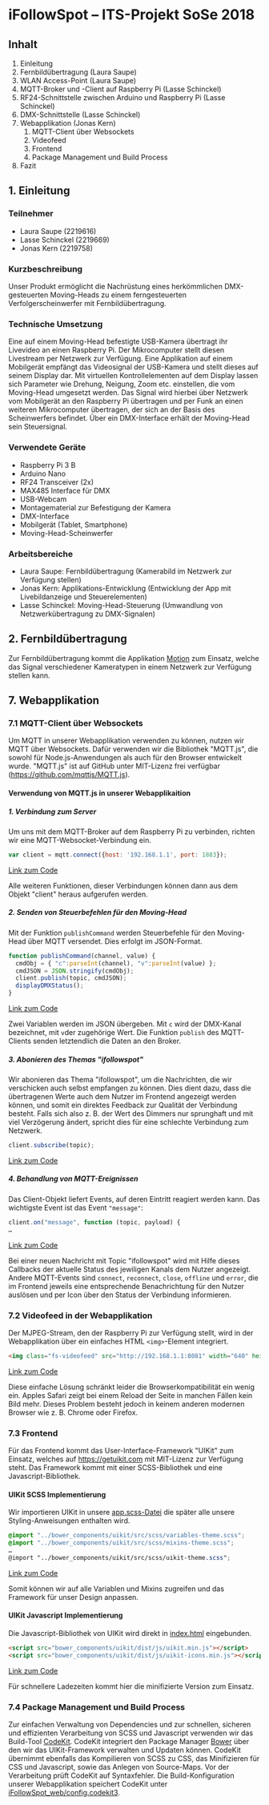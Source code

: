 # iFollowSpot – ITS-Projekt SoSe 2018
## Inhalt
1. Einleitung
2. Fernbildübertragung (Laura Saupe)
3. WLAN Access-Point (Laura Saupe)
4. MQTT-Broker und -Client auf Raspberry Pi (Lasse Schinckel)
5. RF24-Schnittstelle zwischen Arduino und Raspberry Pi (Lasse Schinckel)
6. DMX-Schnittstelle (Lasse Schinckel)
7. Webapplikation (Jonas Kern)
   1. MQTT-Client über Websockets
   2. Videofeed
   3. Frontend
   4. Package Management und Build Process
8. Fazit
## 1. Einleitung
### Teilnehmer
* Laura Saupe (2219616)
* Lasse Schinckel (2219669)
* Jonas Kern (2219758)
### Kurzbeschreibung
Unser Produkt ermöglicht die Nachrüstung eines herkömmlichen DMX-gesteuerten Moving-Heads zu einem ferngesteuerten Verfolgerscheinwerfer mit Fernbildübertragung.
### Technische Umsetzung
Eine auf einem Moving-Head befestigte USB-Kamera übertragt ihr Livevideo an einen Raspberry Pi. Der Mikrocomputer stellt diesen Livestream per Netzwerk zur Verfügung.
Eine Applikation auf einem Mobilgerät empfängt das Videosignal der USB-Kamera und stellt dieses auf seinem Display dar.
Mit virtuellen Kontrollelementen auf dem Display lassen sich Parameter wie Drehung, Neigung, Zoom etc. einstellen, die vom Moving-Head umgesetzt werden.
Das Signal wird hierbei über Netzwerk vom Mobilgerät an den Raspberry Pi übertragen und per Funk an einen weiteren Mikrocomputer übertragen, der sich an der Basis des Scheinwerfers befindet. Über ein DMX-Interface erhält der Moving-Head sein Steuersignal.
### Verwendete Geräte
* Raspberry Pi 3 B
* Arduino Nano
* RF24 Transceiver (2x)
* MAX485 Interface für DMX
* USB-Webcam
* Montagematerial zur Befestigung der Kamera
* DMX-Interface
* Mobilgerät (Tablet, Smartphone)
* Moving-Head-Scheinwerfer
### Arbeitsbereiche
* Laura Saupe: Fernbildübertragung (Kamerabild im Netzwerk zur Verfügung stellen)
* Jonas Kern: Applikations-Entwicklung (Entwicklung der App mit Livebildanzeige und Steuerelementen)
* Lasse Schinckel: Moving-Head-Steuerung (Umwandlung von Netzwerkübertragung zu DMX-Signalen)
## 2. Fernbildübertragung
Zur Fernbildübertragung kommt die Applikation [Motion](https://motion-project.github.io) zum Einsatz, welche das Signal verschiedener Kameratypen in einem Netzwerk zur Verfügung stellen kann.
## 7. Webapplikation
### 7.1 MQTT-Client über Websockets
Um MQTT in unserer Webapplikation verwenden zu können, nutzen wir MQTT über Websockets. Dafür verwenden wir die Bibliothek "MQTT.js", die sowohl für Node.js-Anwendungen als auch für den Browser entwickelt wurde. "MQTT.js" ist auf GitHub unter MIT-Lizenz frei verfügbar (https://github.com/mqttjs/MQTT.js).
#### Verwendung von MQTT.js in unserer Webapplikaition
##### 1. Verbindung zum Server
Um uns mit dem MQTT-Broker auf dem Raspberry Pi zu verbinden, richten wir eine MQTT-Websocket-Verbindung ein.
```js
var client = mqtt.connect({host: '192.168.1.1', port: 1883});
```
[Link zum Code](https://github.com/Jonas-A-K/iFollowSpot/blob/5347b54144479db5bdce12d285f371ea0b402455/iFollowSpot_web/js/app.js#L9)

Alle weiteren Funktionen, dieser Verbindungen können dann aus dem Objekt "client" heraus aufgerufen werden.
##### 2. Senden von Steuerbefehlen für den Moving-Head
Mit der Funktion `publishCommand` werden Steuerbefehle für den Moving-Head über MQTT versendet. Dies erfolgt im JSON-Format.
```js
function publishCommand(channel, value) {
  cmdObj = { "c":parseInt(channel), "v":parseInt(value) };
  cmdJSON = JSON.stringify(cmdObj);
  client.publish(topic, cmdJSON);
  displayDMXStatus();
}
```
[Link zum Code](https://github.com/Jonas-A-K/iFollowSpot/blob/5347b54144479db5bdce12d285f371ea0b402455/iFollowSpot_web/js/app.js#L233)

Zwei Variablen werden im JSON übergeben. Mit `c` wird der DMX-Kanal bezeichnet, mit `v`der zugehörige Wert. Die Funktion `publish` des MQTT-Clients senden letztendlich die Daten an den Broker.
##### 3. Abonieren des Themas "ifollowspot"
Wir abonieren das Thema "ifollowspot", um die Nachrichten, die wir verschicken auch selbst empfangen zu können. Dies dient dazu, dass die übertragenen Werte auch dem Nutzer im Frontend angezeigt werden können, und somit ein direktes Feedback zur Qualität der Verbindung besteht. Falls sich also z. B. der Wert des Dimmers nur sprunghaft und mit viel Verzögerung ändert, spricht dies für eine schlechte Verbindung zum Netzwerk.
```js
client.subscribe(topic);
```
[Link zum Code](https://github.com/Jonas-A-K/iFollowSpot/blob/5347b54144479db5bdce12d285f371ea0b402455/iFollowSpot_web/js/app.js#L541)
##### 4. Behandlung von MQTT-Ereignissen
Das Client-Objekt liefert Events, auf deren Eintritt reagiert werden kann. Das wichtigste Event ist das Event `"message"`:
```js
client.on("message", function (topic, payload) {
…
```
[Link zum Code](https://github.com/Jonas-A-K/iFollowSpot/blob/5347b54144479db5bdce12d285f371ea0b402455/iFollowSpot_web/js/app.js#L292)

Bei einer neuen Nachricht mit Topic "ifollowspot" wird mit Hilfe dieses Callbacks der aktuelle Status des jewiligen Kanals dem Nutzer angezeigt.
Andere MQTT-Events sind `connect`, `reconnect`, `close`, `offline` und `error`, die im Frontend jeweils eine entsprechende Benachrichtung für den Nutzer auslösen und per Icon über den Status der Verbindung informieren.
### 7.2 Videofeed in der Webapplikation
Der MJPEG-Stream, den der Raspberry Pi zur Verfügung stellt, wird in der Webapplikation über ein einfaches HTML `<img>`-Element integriert.
```html
<img class="fs-videofeed" src="http://192.168.1.1:8081" width="640" height="480">
```
[Link zum Code](https://github.com/Jonas-A-K/iFollowSpot/blob/1ff794e9e831501c3341e7d5210e8554b67e436a/iFollowSpot_web/index.html#L77)

Diese einfache Lösung schränkt leider die Browserkompatibilität ein wenig ein. Apples Safari zeigt bei einem Reload der Seite in manchen Fällen kein Bild mehr. Dieses Problem besteht jedoch in keinem anderen modernen Browser wie z. B. Chrome oder Firefox.
### 7.3 Frontend
Für das Frontend kommt das User-Interface-Framework "UIKit" zum Einsatz, welches auf https://getuikit.com mit MIT-Lizenz zur Verfügung steht. Das Framework kommt mit einer SCSS-Bibliothek und eine Javascript-Bibliothek.
#### UIKit SCSS Implementierung
Wir importieren UIKit in unsere [app.scss-Datei](https://github.com/Jonas-A-K/iFollowSpot/blob/master/iFollowSpot_web/scss/app.scss) die später alle unsere Styling-Anweisungen enthalten wird.
```scss
@import "../bower_components/uikit/src/scss/variables-theme.scss";
@import "../bower_components/uikit/src/scss/mixins-theme.scss";
…
@import "../bower_components/uikit/src/scss/uikit-theme.scss";
```
[Link zum Code](https://github.com/Jonas-A-K/iFollowSpot/blob/1ff794e9e831501c3341e7d5210e8554b67e436a/iFollowSpot_web/scss/app.scss#L15)

Somit können wir auf alle Variablen und Mixins zugreifen und das Framework für unser Design anpassen.
#### UIKit Javascript Implementierung
Die Javascript-Bibliothek von UIKit wird direkt in [index.html](https://github.com/Jonas-A-K/iFollowSpot/blob/master/iFollowSpot_web/index.html) eingebunden.
```html
<script src="bower_components/uikit/dist/js/uikit.min.js"></script>
<script src="bower_components/uikit/dist/js/uikit-icons.min.js"></script>
```
[Link zum Code](https://github.com/Jonas-A-K/iFollowSpot/blob/1ff794e9e831501c3341e7d5210e8554b67e436a/iFollowSpot_web/index.html#L8)

Für schnellere Ladezeiten kommt hier die minifizierte Version zum Einsatz.
### 7.4 Package Management und Build Process
Zur einfachen Verwaltung von Dependencies und zur schnellen, sicheren und effizienten Verarbeitung von SCSS und Javascript verwenden wir das Build-Tool [CodeKit](https://codekitapp.com). CodeKit integriert den Package Manager [Bower](https://bower.io) über den wir das UIKit-Framework verwalten und Updaten können. CodeKit übernimmt ebenfalls das Kompilieren von SCSS zu CSS, das Minifizieren für CSS und Javascript, sowie das Anlegen von Source-Maps. Vor der Verarbeitung prüft CodeKit auf Syntaxfehler. Die Build-Konfiguration unserer Webapplikation speichert CodeKit unter [iFollowSpot_web/config.codekit3](https://github.com/Jonas-A-K/iFollowSpot/blob/master/iFollowSpot_web/config.codekit3).
